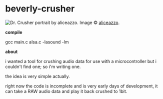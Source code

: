 beverly-crusher
===============

![Dr. Crusher portrait by aliceazzo.](http://www.electronoob.com/images/Beverly_Crusher_by_aliceazzo.jpg "The fantastic Beverly Crusher artwork is by aliceazzo and the link to her deviantart is http://aliceazzo.deviantart.com/ - This work is entirely hers and I havent asked permission to associate it with my application, website, nor have I even spoken to this person before so please keep in mind that this image is not part of the same license as this software.")
Image &copy; [aliceazzo](http://aliceazzo.deviantart.com/ "aliceazzo's deviant art page.").


**compile**

gcc main.c alsa.c -lasound -lm

**about**

i wanted a tool for crushing audio data for use with a microcontroller but i couldn't find one; so i'm writing one.


the idea is very simple actually.

right now the code is incomplete and is very early days of development, it can take a RAW audio data and play it back crushed to 1bit. 

